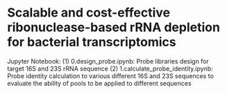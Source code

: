 # Scalable and cost-effective ribonuclease-based rRNA depletion for bacterial transcriptomics
Jupyter Notebook:
(1) 0.design_probe.ipynb: Probe libraries design for target 16S and 23S rRNA sequence
(2) 1.calculate_probe_identity.ipynb: Probe identity calculation to various different 16S and 23S sequences to evaluate the ability of pools to be applied to different sequences

